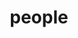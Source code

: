 ---
layout: profiles
permalink: /people/
title: people
description: members of the lab or group
nav: true
nav_order: 7

profiles:
  # if you want to include more than one profile, just replicate the following block
  # and create one content file for each profile inside _pages/
  - align: right
    image: Weihua_Guan.jpg
    content: about_Weihua_Guan.md
    image_circular: false # crops the image to make it circular
    more_info: >
      <p>Weihua (Wei) Guan, Ph.D.</p>
      <p>Professor</p>
      <p>Department of Intelligent Systems Engineering</p>
      <p>Luddy School of Informatics, Computing, and Engineering</p>

      <p>Email: guanw@iu.edu</p>


---